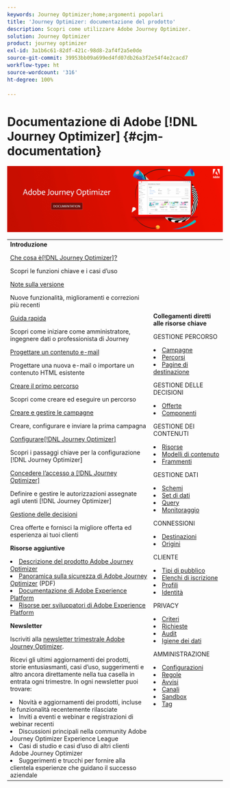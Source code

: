 ```yaml
---
keywords: Journey Optimizer;home;argomenti popolari
title: 'Journey Optimizer: documentazione del prodotto'
description: Scopri come utilizzare Adobe Journey Optimizer.
solution: Journey Optimizer
product: journey optimizer
exl-id: 3a1b6c61-82df-421c-98d8-2af4f2a5e0de
source-git-commit: 39953bb09a699ed4fd07db26a3f2e54f4e2cacd7
workflow-type: ht
source-wordcount: '316'
ht-degree: 100%

---
```


# Documentazione di Adobe [!DNL Journey Optimizer] {#cjm-documentation}

![](using/assets/do-not-localize/banner-cjm.jpg)

<table style="table-layout:fixed">
<tr style="border: 0;">
  <td>
    <div><strong>Introduzione</strong>
    </div>
    <p>
    <em></em>
    <p>
    <div>
      <a href="using/start/get-started.md">Che cosa è[!DNL Journey Optimizer]?</a>
    </div>
    <p>Scopri le funzioni chiave e i casi d’uso
    <p>
    <div>
      <a href="using/rn/release-notes.md">Note sulla versione</a>
    </div>
    <p>Nuove funzionalità, miglioramenti e correzioni più recenti</p>
   <p>
    <div>
      <a href="using/start/quick-start.md">Guida rapida</a>
    </div>
    <p>Scopri come iniziare come amministratore, ingegnere dati o professionista di Journey</p>
    <p>
    <p>
    <div>
      <a href="using/email/get-started-email-design.md">Progettare un contenuto e-mail</a>
    </div>
    <p>Progettare una nuova e-mail o importare un contenuto HTML esistente</p>
    <p>
    <div>
    <a href="using/building-journeys/journey-gs.md">Creare il primo percorso</a>
    </div>
    <p>Scopri come creare ed eseguire un percorso
    <p>
     <div>
      <a href="using/campaigns/create-campaign.md">Creare e gestire le campagne</a>
    </div>
    <p>Creare, configurare e inviare la prima campagna</p>
    <p>
    <div>
    <div>
    <a href="using/configuration/get-started-configuration.md">Configurare[!DNL Journey Optimizer]</a>
    </div>
    <p>Scopri i passaggi chiave per la configurazione [!DNL Journey Optimizer]</p>
    <p>
    <div>
    <a href="using/administration/permissions-overview.md">Concedere l’accesso a [!DNL Journey Optimizer]</a>
    </div>
    <p>Definire e gestire le autorizzazioni assegnate agli utenti [!DNL Journey Optimizer]</p>
    <p>
    <div>
    <a href="using/offers/get-started/starting-offer-decisioning.md">Gestione delle decisioni</a>
    </div>
    <p>Crea offerte e fornisci la migliore offerta ed esperienza ai tuoi clienti</p>
    <p>
    <p>
    <div><strong>Risorse aggiuntive</strong>
    </div>
    <p>
    <p>
    <div>
    <li>
      <a href="https://helpx.adobe.com/it/legal/product-descriptions/adobe-journey-optimizer.html" target="_blank">Descrizione del prodotto Adobe Journey Optimizer</a>
    </li>
    </div>
    <div>
    <li>
      <a href="https://www.adobe.com/content/dam/cc/en/security/pdfs/AJO_SecurityOverview.pdf" target="_blank">Panoramica sulla sicurezza di Adobe Journey Optimizer</a> (PDF)
    </li>
    </div>
    <div>
    <li>
      <a href="https://experienceleague.adobe.com/docs/experience-platform/landing/home.html?lang=it" target="_blank">Documentazione di Adobe Experience Platform </a>
    </li>
    </div>
    <div>
      <li>
      <a href="https://www.adobe.com/it/experience-platform/documentation-and-developer-resources.html" target="_blank">Risorse per sviluppatori di Adobe Experience Platform</a>
    </li>
    </div>
    <p>
    </p>
    <p>
    </p>
    <div>
    </div>
    <div><strong>Newsletter</strong>
    </div>
    <p>
    <p>
    <div>
    <p>Iscriviti alla <a href="https://www.adobe.com/subscription/Adobe_Journey_Optimizer_NL.html" target="_blank">newsletter trimestrale Adobe Journey Optimizer</a>.</p>
    <p>Ricevi gli ultimi aggiornamenti dei prodotti, storie entusiasmanti, casi d’uso, suggerimenti e altro ancora direttamente nella tua casella in entrata ogni trimestre. In ogni newsletter puoi trovare:</p>
    <li>Novità e aggiornamenti dei prodotti, incluse le funzionalità recentemente rilasciate</li>
    <li>Inviti a eventi e webinar e registrazioni di webinar recenti</li>
    <li>Discussioni principali nella community Adobe Journey Optimizer Experience League </li>
    <li>Casi di studio e casi d’uso di altri clienti Adobe Journey Optimizer</li>
    <li>Suggerimenti e trucchi per fornire alla clientela esperienze che guidano il successo aziendale</li>
  </td>
   <td>
   <div><strong>Collegamenti diretti alle risorse chiave</strong>
    </div>
    <p>
    <em></em>
    <p>
    <p>GESTIONE PERCORSO</p>
    <li>
      <a href="using/campaigns/get-started-with-campaigns.md">Campagne</a>
    </li>
        <li>
      <a href="using/building-journeys/journey-gs.md">Percorsi</a>
    </li>
    <li>
      <a href="using/landing-pages/get-started-lp.md">Pagine di destinazione</a>
    </li>
    <p>
    <p>GESTIONE DELLE DECISIONI</p>
    <li>
      <a href="using/offers/get-started/starting-offer-decisioning.md">Offerte</a>
    </li>
     <li>
      <a href="using/offers/offer-library/key-steps.md">Componenti</a>
    </li>
    <p>
    <p>GESTIONE DEI CONTENUTI</p>
    <li>
      <a href="using/content-management/assets-essentials.md">Risorse</a>
    </li>
    <li>
      <a href="using/email/content-templates.md">Modelli di contenuto</a>
    </li>
      <li>
      <a href="using/email/fragments.md">Frammenti</a>
    </li>
    <p>
    <p>GESTIONE DATI</p>
    <li>
      <a href="using/data/get-started-schemas.md">Schemi</a>
    </li>
     <li>
      <a href="using/data/get-started-datasets.md">Set di dati</a>
    </li>
        <li>
      <a href="using/data/get-started-queries.md">Query</a>
    </li>
     <li>
      <a href="https://experienceleague.adobe.com/docs/experience-platform/ingestion/quality/monitor-data-ingestion.html?lang=it" target="_blank">Monitoraggio</a>
    </li>
    <p>
    <p>CONNESSIONI</p>
      <li>
      <a href="using/data/export-datasets.md">Destinazioni</a>
    </li>
    <li>
      <a href="using/start/get-started-sources.md">Origini</a>
    </li>
    <p>
    <p>CLIENTE</p>
    <li>
      <a href="using/audience/about-audiences.md">Tipi di pubblico</a>
    </li>
    </li>
    <li>
      <a href="using/landing-pages/subscription-list.md">Elenchi di iscrizione</a>
    </li>     
    <li>
      <a href="using/audience/get-started-profiles.md">Profili</a>
    </li>
    <li>
      <a href="using/audience/get-started-identity.md">Identità</a>
    </li>
    <p>
    <p>PRIVACY</p>
    <li>
      <a href="using/action/action-privacy.md">Criteri</a>
    </li>
    <li>
      <a href="using/privacy/requests.md">Richieste</a>
    </li>
        <li>
      <a href="using/privacy/audit-logs.md"target="_blank">Audit</a>
    </li>
        <li>
      <a href="using/privacy/data-hygiene.md"target="_blank">Igiene dei dati</a>
    </li>
    <p>
    <p>AMMINISTRAZIONE</p>
    <li>
      <a href="using/configuration/about-data-sources-events-actions.md">Configurazioni </a>
    </li>
    <li>
      <a href="using/configuration/frequency-rules.md">Regole</a>
    </li>
        <li>
      <a href="using/reports/alerts.md">Avvisi</a>
    </li>
    <li>
      <a href="using/configuration/get-started-configuration.md">Canali</a>
    </li>
     <li>
      <a href="using/administration/sandboxes.md">Sandbox</a>
    </li>
     <li>
      <a href="using/start/search-filter-categorize.md#work-with-unified-tags">Tag</a>
    </li>
  </td>
</tr>
</table>
